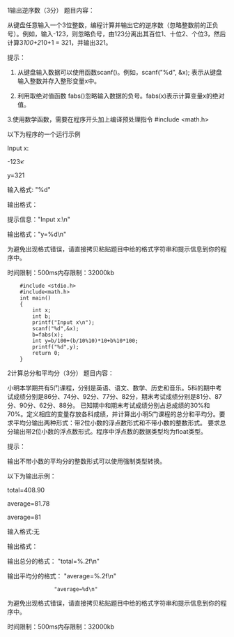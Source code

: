 1输出逆序数（3分）
题目内容：

从键盘任意输入一个3位整数，编程计算并输出它的逆序数（忽略整数前的正负号）。例如，输入-123，则忽略负号，由123分离出其百位1、十位2、个位3，然后计算3*100+2*10+1 = 321，并输出321。

提示：

1. 从键盘输入数据可以使用函数scanf()。例如，scanf("%d", &x); 表示从键盘输入整数并存入整形变量x中。

2. 利用取绝对值函数 fabs()忽略输入数据的负号。fabs(x)表示计算变量x的绝对值。

3.使用数学函数，需要在程序开头加上编译预处理指令 #include <math.h>



以下为程序的一个运行示例

Input x:

-123↙

y=321



输入格式: "%d"

输出格式：

提示信息："Input x:\n"

输出格式："y=%d\n"

为避免出现格式错误，请直接拷贝粘贴题目中给的格式字符串和提示信息到你的程序中。

时间限制：500ms内存限制：32000kb



        #include <stdio.h>
        #include<math.h>
        int main()
        {
            int x;
            int b;
            printf("Input x\n");
            scanf("%d",&x);
            b=fabs(x);
            int y=b/100+(b/10%10)*10+b%10*100;
            printf("%d",y);
            return 0;
        }


2计算总分和平均分（3分）
题目内容：

小明本学期共有5门课程，分别是英语、语文、数学、历史和音乐。5科的期中考试成绩分别是86分、74分、92分、77分、82分，期末考试成绩分别是81分、87分、90分、62分、88分。
已知期中和期末考试成绩分别占总成绩的30%和70%。定义相应的变量存放各科成绩，并计算出小明5门课程的总分和平均分。要求平均分输出两种形式：带2位小数的浮点数形式和不带小数的整数形式。
要求总分输出带2位小数的浮点数形式。程序中浮点数的数据类型均为float类型。

提示：

输出不带小数的平均分的整数形式可以使用强制类型转换。



以下为输出示例：

total=408.90

average=81.78

average=81



输入格式:无

输出格式：

输出总分的格式： "total=%.2f\n"

输出平均分的格式： "average=%.2f\n"

                   "average=%d\n"

为避免出现格式错误，请直接拷贝粘贴题目中给的格式字符串和提示信息到你的程序中。



时间限制：500ms内存限制：32000kb
